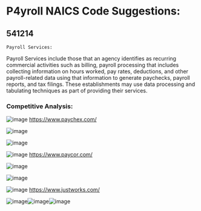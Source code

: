# P4yroll NAICS Code Suggestions:
## 541214

	Payroll Services:
  Payroll Services include those that an agency identifies as recurring commercial activities such as billing, 
  payroll processing that includes collecting information on hours worked, pay rates, deductions, and other payroll-related 
  data using that information to generate paychecks, payroll reports, and tax filings. These establishments may use data 
  processing and tabulating techniques as part of providing their services.
  
  ### Competitive Analysis:
  
  ![image](https://user-images.githubusercontent.com/111144473/210536021-24bb8b64-363b-486f-aa3f-cc98b64d98af.png)
  https://www.paychex.com/
  
  ![image](https://user-images.githubusercontent.com/111144473/210533466-d64da063-319e-4869-b485-8c7a0ae2c103.png)
  
  ![image](https://user-images.githubusercontent.com/111144473/210533736-a9c9dc43-b5e7-4a1b-abf6-f97ff99f9f12.png)

 
 
  ![image](https://user-images.githubusercontent.com/111144473/210535872-64e5201a-c2e2-479d-9c6e-473d28699837.png)
  https://www.paycor.com/
  
  ![image](https://user-images.githubusercontent.com/111144473/210535427-8ce013b5-9837-4a5f-952d-e0787420d159.png)
  
  ![image](https://user-images.githubusercontent.com/111144473/210535489-14ed0f5a-367d-4ccc-8936-967a1c4cc941.png)
  
  ![image](https://user-images.githubusercontent.com/111144473/210537602-dbc04777-f988-4320-8d1a-4104628063ac.png)
  https://www.justworks.com/
  
  ![image](https://user-images.githubusercontent.com/111144473/210537803-9ac34596-50ef-48b3-8159-b368207250f0.png)![image](https://user-images.githubusercontent.com/111144473/210537888-2f0016ee-c6dd-4ce8-9aa6-f2cd28c82952.png)![image](https://user-images.githubusercontent.com/111144473/210538917-ba106094-a055-4d4a-8158-9260075c40dd.png)





